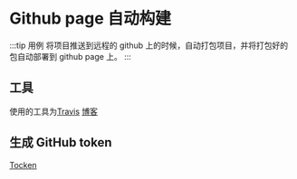 # Github page 自动构建

:::tip 用例
将项目推送到远程的 github 上的时候，自动打包项目，并将打包好的包自动部署到 github page 上。
:::

## 工具

使用的工具为[Travis](https://travis-ci.org/) [博客](https://voorhoede.github.io/front-end-tooling-recipes/travis-deploy-to-gh-pages/)

## 生成 GitHub token

[Tocken](https://help.github.com/articles/creating-a-personal-access-token-for-the-command-line/)
